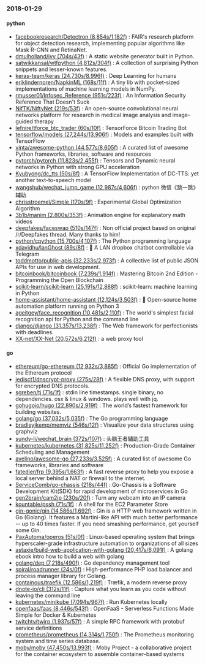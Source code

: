 ### 2018-01-29

#### python
* [facebookresearch/Detectron (8,854s/1,182f)](https://github.com/facebookresearch/Detectron) : FAIR's research platform for object detection research, implementing popular algorithms like Mask R-CNN and RetinaNet.
* [dmulholland/ivy (704s/43f)](https://github.com/dmulholland/ivy) : A static website generator built in Python.
* [satwikkansal/wtfpython (4,812s/304f)](https://github.com/satwikkansal/wtfpython) : A collection of surprising Python snippets and lesser-known features.
* [keras-team/keras (24,730s/8,996f)](https://github.com/keras-team/keras) : Deep Learning for humans
* [eriklindernoren/NapkinML (168s/11f)](https://github.com/eriklindernoren/NapkinML) : A tiny lib with pocket-sized implementations of machine learning models in NumPy.
* [rmusser01/Infosec_Reference (951s/223f)](https://github.com/rmusser01/Infosec_Reference) : An Information Security Reference That Doesn't Suck
* [NifTK/NiftyNet (219s/53f)](https://github.com/NifTK/NiftyNet) : An open-source convolutional neural networks platform for research in medical image analysis and image-guided therapy
* [lefnire/tforce_btc_trader (60s/10f)](https://github.com/lefnire/tforce_btc_trader) : TensorForce Bitcoin Trading Bot
* [tensorflow/models (27,244s/13,906f)](https://github.com/tensorflow/models) : Models and examples built with TensorFlow
* [vinta/awesome-python (44,577s/8,605f)](https://github.com/vinta/awesome-python) : A curated list of awesome Python frameworks, libraries, software and resources
* [pytorch/pytorch (11,823s/2,455f)](https://github.com/pytorch/pytorch) : Tensors and Dynamic neural networks in Python with strong GPU acceleration
* [Kyubyong/dc_tts (50s/8f)](https://github.com/Kyubyong/dc_tts) : A TensorFlow Implementation of DC-TTS: yet another text-to-speech model
* [wangshub/wechat_jump_game (12,987s/4,606f)](https://github.com/wangshub/wechat_jump_game) : python 微信《跳一跳》辅助
* [chrisstroemel/Simple (170s/9f)](https://github.com/chrisstroemel/Simple) : Experimental Global Optimization Algorithm
* [3b1b/manim (2,800s/353f)](https://github.com/3b1b/manim) : Animation engine for explanatory math videos
* [deepfakes/faceswap (510s/147f)](https://github.com/deepfakes/faceswap) : Non official project based on original /r/Deepfakes thread. Many thanks to him!
* [python/cpython (15,700s/4,107f)](https://github.com/python/cpython) : The Python programming language
* [xdavidhu/lanGhost (89s/8f)](https://github.com/xdavidhu/lanGhost) : 👻 A LAN dropbox chatbot controllable via Telegram
* [toddmotto/public-apis (32,233s/2,973f)](https://github.com/toddmotto/public-apis) : A collective list of public JSON APIs for use in web development.
* [bitcoinbook/bitcoinbook (7,239s/1,914f)](https://github.com/bitcoinbook/bitcoinbook) : Mastering Bitcoin 2nd Edition - Programming the Open Blockchain
* [scikit-learn/scikit-learn (25,191s/12,888f)](https://github.com/scikit-learn/scikit-learn) : scikit-learn: machine learning in Python
* [home-assistant/home-assistant (12,124s/3,503f)](https://github.com/home-assistant/home-assistant) : 🏡 Open-source home automation platform running on Python 3
* [ageitgey/face_recognition (10,481s/2,110f)](https://github.com/ageitgey/face_recognition) : The world's simplest facial recognition api for Python and the command line
* [django/django (31,357s/13,238f)](https://github.com/django/django) : The Web framework for perfectionists with deadlines.
* [XX-net/XX-Net (20,572s/6,212f)](https://github.com/XX-net/XX-Net) : a web proxy tool

#### go
* [ethereum/go-ethereum (12,932s/3,885f)](https://github.com/ethereum/go-ethereum) : Official Go implementation of the Ethereum protocol
* [jedisct1/dnscrypt-proxy (275s/28f)](https://github.com/jedisct1/dnscrypt-proxy) : A flexible DNS proxy, with support for encrypted DNS protocols.
* [sgreben/tj (71s/1f)](https://github.com/sgreben/tj) : stdin line timestamps. single binary, no dependencies. osx & linux & windows. plays well with jq.
* [gohugoio/hugo (22,890s/2,919f)](https://github.com/gohugoio/hugo) : The world’s fastest framework for building websites.
* [golang/go (37,032s/5,035f)](https://github.com/golang/go) : The Go programming language
* [bradleyjkemp/memviz (546s/12f)](https://github.com/bradleyjkemp/memviz) : Visualize your data structures using graphviz
* [sundy-li/wechat_brain (372s/107f)](https://github.com/sundy-li/wechat_brain) : 头脑王者辅助工具
* [kubernetes/kubernetes (31,825s/11,252f)](https://github.com/kubernetes/kubernetes) : Production-Grade Container Scheduling and Management
* [avelino/awesome-go (27,233s/3,525f)](https://github.com/avelino/awesome-go) : A curated list of awesome Go frameworks, libraries and software
* [fatedier/frp (9,395s/1,663f)](https://github.com/fatedier/frp) : A fast reverse proxy to help you expose a local server behind a NAT or firewall to the internet.
* [ServiceComb/go-chassis (218s/44f)](https://github.com/ServiceComb/go-chassis) : Go-Chassis is a Software Development Kit(SDK) for rapid development of microservices in Go
* [gen2brain/cam2ip (230s/20f)](https://github.com/gen2brain/cam2ip) : Turn any webcam into an IP camera
* [kountable/pssh (71s/1f)](https://github.com/kountable/pssh) : A shell for the EC2 Parameter Store
* [gin-gonic/gin (14,586s/1,692f)](https://github.com/gin-gonic/gin) : Gin is a HTTP web framework written in Go (Golang). It features a Martini-like API with much better performance -- up to 40 times faster. If you need smashing performance, get yourself some Gin.
* [PaxAutoma/operos (51s/0f)](https://github.com/PaxAutoma/operos) : Linux-based operating system that brings hyperscaler-grade infrastructure automation to organizations of all sizes
* [astaxie/build-web-application-with-golang (20,417s/6,091f)](https://github.com/astaxie/build-web-application-with-golang) : A golang ebook intro how to build a web with golang
* [golang/dep (7,218s/490f)](https://github.com/golang/dep) : Go dependency management tool
* [spiral/roadrunner (24s/0f)](https://github.com/spiral/roadrunner) : High-performance PHP load balancer and process manager library for Golang.
* [containous/traefik (12,586s/1,219f)](https://github.com/containous/traefik) : Træfik, a modern reverse proxy
* [dnote-io/cli (312s/11f)](https://github.com/dnote-io/cli) : Capture what you learn as you code without leaving the command line
* [kubernetes/minikube (7,094s/967f)](https://github.com/kubernetes/minikube) : Run Kubernetes locally
* [openfaas/faas (8,446s/543f)](https://github.com/openfaas/faas) : OpenFaaS - Serverless Functions Made Simple for Docker & Kubernetes
* [twitchtv/twirp (1,937s/57f)](https://github.com/twitchtv/twirp) : A simple RPC framework with protobuf service definitions
* [prometheus/prometheus (14,314s/1,750f)](https://github.com/prometheus/prometheus) : The Prometheus monitoring system and time series database.
* [moby/moby (47,450s/13,993f)](https://github.com/moby/moby) : Moby Project - a collaborative project for the container ecosystem to assemble container-based systems
